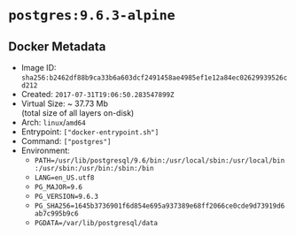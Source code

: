 # `postgres:9.6.3-alpine`

## Docker Metadata

- Image ID: `sha256:b2462df88b9ca33b6a603dcf2491458ae4985ef1e12a84ec02629939526cd212`
- Created: `2017-07-31T19:06:50.283547899Z`
- Virtual Size: ~ 37.73 Mb  
  (total size of all layers on-disk)
- Arch: `linux`/`amd64`
- Entrypoint: `["docker-entrypoint.sh"]`
- Command: `["postgres"]`
- Environment:
  - `PATH=/usr/lib/postgresql/9.6/bin:/usr/local/sbin:/usr/local/bin:/usr/sbin:/usr/bin:/sbin:/bin`
  - `LANG=en_US.utf8`
  - `PG_MAJOR=9.6`
  - `PG_VERSION=9.6.3`
  - `PG_SHA256=1645b3736901f6d854e695a937389e68ff2066ce0cde9d73919d6ab7c995b9c6`
  - `PGDATA=/var/lib/postgresql/data`
